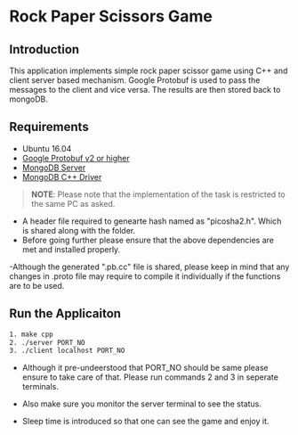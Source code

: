 # Rock Paper Scissors Game

## Introduction

This application implements simple rock paper scissor game using C++ and client server based mechanism. Google Protobuf is used to pass the messages to the client and vice versa. The results are then stored back to mongoDB. 

## Requirements

* Ubuntu 16.04
* [Google Protobuf v2 or higher](https://github.com/protocolbuffers/protobuf/releases/tag/v3.6.1)
* [MongoDB Server](https://docs.mongodb.com/manual/tutorial/install-mongodb-on-ubuntu/)
* [MongoDB C++ Driver](http://mongocxx.org/mongocxx-v3/installation/) 

> **NOTE**: Please note that the implementation of the task is restricted to the same PC as asked. 

- A header file required to genearte hash named as "picosha2.h". Which is shared along with the folder. 
- Before going further please ensure that the above dependencies are met and installed properly. 


-Although the generated ".pb.cc" file is shared, please keep in mind that any changes in .proto file may require to compile it individually 
if the functions are to be used. 

## Run the Applicaiton 

```sh
1. make cpp
2. ./server PORT_NO
3. ./client localhost PORT_NO
```


* Although it pre-undeerstood that PORT_NO should be same please ensure to take care of that.  Please run commands 2 and 3 in seperate terminals.

* Also make sure you monitor the server terminal to see the status.

* Sleep time is introduced so that one can see the game and enjoy it.

